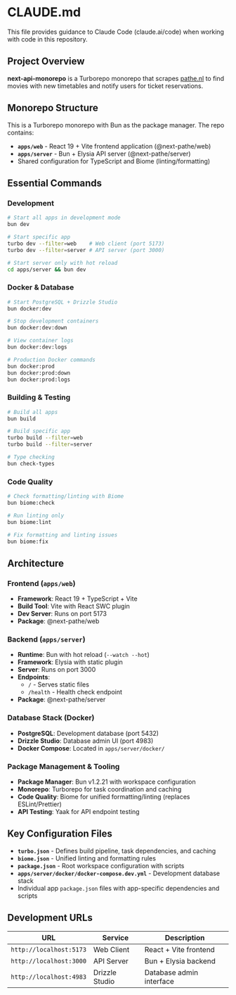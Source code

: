 # CLAUDE.md

This file provides guidance to Claude Code (claude.ai/code) when working with code in this repository.

## Project Overview

**next-api-monorepo** is a Turborepo monorepo that scrapes [pathe.nl](https://www.pathe.nl) to find movies with new timetables and notify users for ticket reservations.

## Monorepo Structure

This is a Turborepo monorepo with Bun as the package manager. The repo contains:

- **`apps/web`** - React 19 + Vite frontend application (@next-pathe/web)
- **`apps/server`** - Bun + Elysia API server (@next-pathe/server)
- Shared configuration for TypeScript and Biome (linting/formatting)

## Essential Commands

### Development
```bash
# Start all apps in development mode
bun dev

# Start specific app
turbo dev --filter=web    # Web client (port 5173)
turbo dev --filter=server # API server (port 3000)

# Start server only with hot reload
cd apps/server && bun dev
```

### Docker & Database
```bash
# Start PostgreSQL + Drizzle Studio
bun docker:dev

# Stop development containers
bun docker:dev:down

# View container logs
bun docker:dev:logs

# Production Docker commands
bun docker:prod
bun docker:prod:down
bun docker:prod:logs
```

### Building & Testing
```bash
# Build all apps
bun build

# Build specific app
turbo build --filter=web
turbo build --filter=server

# Type checking
bun check-types
```

### Code Quality
```bash
# Check formatting/linting with Biome
bun biome:check

# Run linting only
bun biome:lint

# Fix formatting and linting issues
bun biome:fix
```

## Architecture

### Frontend (`apps/web`)
- **Framework**: React 19 + TypeScript + Vite
- **Build Tool**: Vite with React SWC plugin
- **Dev Server**: Runs on port 5173
- **Package**: @next-pathe/web

### Backend (`apps/server`) 
- **Runtime**: Bun with hot reload (`--watch --hot`)
- **Framework**: Elysia with static plugin
- **Server**: Runs on port 3000
- **Endpoints**: 
  - `/` - Serves static files
  - `/health` - Health check endpoint
- **Package**: @next-pathe/server

### Database Stack (Docker)
- **PostgreSQL**: Development database (port 5432)
- **Drizzle Studio**: Database admin UI (port 4983)
- **Docker Compose**: Located in `apps/server/docker/`

### Package Management & Tooling
- **Package Manager**: Bun v1.2.21 with workspace configuration
- **Monorepo**: Turborepo for task coordination and caching
- **Code Quality**: Biome for unified formatting/linting (replaces ESLint/Prettier)
- **API Testing**: Yaak for API endpoint testing

## Key Configuration Files

- **`turbo.json`** - Defines build pipeline, task dependencies, and caching
- **`biome.json`** - Unified linting and formatting rules
- **`package.json`** - Root workspace configuration with scripts
- **`apps/server/docker/docker-compose.dev.yml`** - Development database stack
- Individual app `package.json` files with app-specific dependencies and scripts

## Development URLs

| URL | Service | Description |
|-----|---------|-------------|
| `http://localhost:5173` | Web Client | React + Vite frontend |
| `http://localhost:3000` | API Server | Bun + Elysia backend |
| `http://localhost:4983` | Drizzle Studio | Database admin interface |